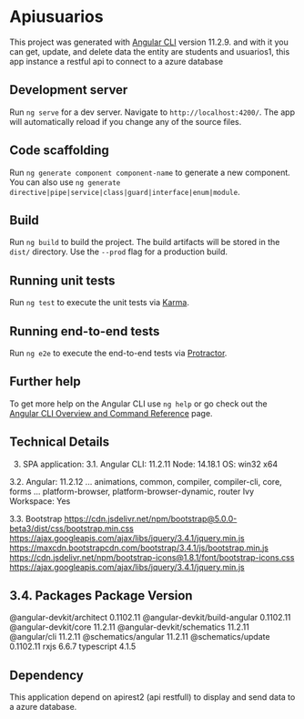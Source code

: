 # Apiusuarios

This project was generated with [Angular CLI](https://github.com/angular/angular-cli) version 11.2.9. and with it you can get, update, and delete data the entity are students and usuarios1, this app instance a restful api to connect to a azure database

## Development server

Run `ng serve` for a dev server. Navigate to `http://localhost:4200/`. The app will automatically reload if you change any of the source files.

## Code scaffolding

Run `ng generate component component-name` to generate a new component. You can also use `ng generate directive|pipe|service|class|guard|interface|enum|module`.

## Build

Run `ng build` to build the project. The build artifacts will be stored in the `dist/` directory. Use the `--prod` flag for a production build.

## Running unit tests

Run `ng test` to execute the unit tests via [Karma](https://karma-runner.github.io).

## Running end-to-end tests

Run `ng e2e` to execute the end-to-end tests via [Protractor](http://www.protractortest.org/).

## Further help

To get more help on the Angular CLI use `ng help` or go check out the [Angular CLI Overview and Command Reference](https://angular.io/cli) page.

## Technical Details

3. SPA application:
3.1. Angular CLI: 11.2.11
Node: 14.18.1
OS: win32 x64

3.2. Angular: 11.2.12
... animations, common, compiler, compiler-cli, core, forms
... platform-browser, platform-browser-dynamic, router
Ivy Workspace: Yes

3.3. Bootstrap
https://cdn.jsdelivr.net/npm/bootstrap@5.0.0-beta3/dist/css/bootstrap.min.css
https://ajax.googleapis.com/ajax/libs/jquery/3.4.1/jquery.min.js
https://maxcdn.bootstrapcdn.com/bootstrap/3.4.1/js/bootstrap.min.js
https://cdn.jsdelivr.net/npm/bootstrap-icons@1.8.1/font/bootstrap-icons.css
https://ajax.googleapis.com/ajax/libs/jquery/3.4.1/jquery.min.js



3.4. Packages
Package                         Version
---------------------------------------------------------
@angular-devkit/architect       0.1102.11
@angular-devkit/build-angular   0.1102.11
@angular-devkit/core            11.2.11
@angular-devkit/schematics      11.2.11
@angular/cli                    11.2.11
@schematics/angular             11.2.11
@schematics/update              0.1102.11
rxjs                            6.6.7
typescript                      4.1.5

## Dependency
This application depend on apirest2 (api restfull) to display and send data to a azure database.
